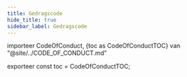 ```yaml
---
title: Gedragscode
hide_title: true
sidebar_label: Gedragscode
---
```


importeer CodeOfConduct, {toc as CodeOfConductTOC} van "@site/../CODE_OF_CONDUCT.md"

<CodeOfConduct />

exporteer const toc = CodeOfConductTOC;
